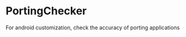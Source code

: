 PortingChecker
==============

For android customization, check the accuracy of porting applications
